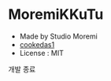 # MoremiKKuTu
- Made by Studio Moremi
 - [cookedas1](https://github.com/cookedas1)
- License : MIT

개발 종료
